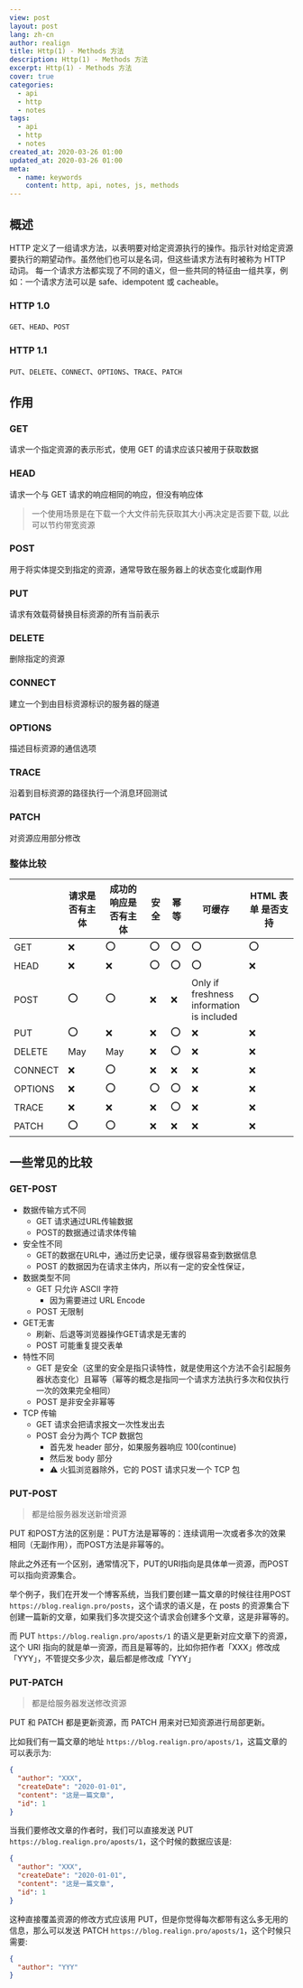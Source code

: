 ```yaml
---
view: post
layout: post
lang: zh-cn
author: realign
title: Http(1) - Methods 方法
description: Http(1) - Methods 方法
excerpt: Http(1) - Methods 方法
cover: true
categories:
  - api
  - http
  - notes
tags:
  - api
  - http
  - notes
created_at: 2020-03-26 01:00
updated_at: 2020-03-26 01:00
meta:
  - name: keywords
    content: http, api, notes, js, methods
---
```


## 概述

HTTP 定义了一组请求方法，以表明要对给定资源执行的操作。指示针对给定资源要执行的期望动作。虽然他们也可以是名词，但这些请求方法有时被称为 HTTP 动词。
每一个请求方法都实现了不同的语义，但一些共同的特征由一组共享，例如：一个请求方法可以是 safe、idempotent 或 cacheable。

### HTTP 1.0

`GET`、`HEAD`、`POST`

### HTTP 1.1

`PUT`、`DELETE`、`CONNECT`、`OPTIONS`、`TRACE`、`PATCH`

## 作用

### GET

请求一个指定资源的表示形式，使用 GET 的请求应该只被用于获取数据

### HEAD

请求一个与 GET 请求的响应相同的响应，但没有响应体

> 一个使用场景是在下载一个大文件前先获取其大小再决定是否要下载, 以此可以节约带宽资源

### POST

用于将实体提交到指定的资源，通常导致在服务器上的状态变化或副作用

### PUT

请求有效载荷替换目标资源的所有当前表示

### DELETE

删除指定的资源

### CONNECT

建立一个到由目标资源标识的服务器的隧道

### OPTIONS

描述目标资源的通信选项

### TRACE

沿着到目标资源的路径执行一个消息环回测试

### PATCH

对资源应用部分修改

### 整体比较

|     | 请求是否有主体 | 成功的响应是否有主体 | 安全 | 幂等 | 可缓存 | HTML 表单 是否支持 |
| --- | ------------ | ---------------- | ---- | --- | ----- | ---------------- |
| GET     | ❌       | ⭕️               | ⭕️   | ⭕️ | ⭕️     | ⭕️              |
| HEAD    | ❌       | ❌               | ⭕️   | ⭕️ | ⭕️     | ❌              |
| POST    | ⭕️       | ⭕️               | ❌   | ❌ | Only if <br>freshness <br>information <br>is included | ⭕️ |
| PUT     | ⭕️       | ❌               | ❌   | ⭕️ | ❌     | ❌              |
| DELETE  | May      | May              | ❌   | ⭕️ | ❌     | ❌              |
| CONNECT | ❌       | ⭕️               | ❌   | ❌ | ❌     | ❌              |
| OPTIONS | ❌       | ⭕️               | ⭕️   | ⭕️ | ❌     | ❌              |
| TRACE   | ❌       | ❌               | ❌   | ⭕️ | ❌     | ❌              |
| PATCH   | ⭕️       | ⭕️               | ❌   | ❌ | ❌     | ❌              |

## 一些常见的比较

### GET-POST

* 数据传输方式不同
  * GET 请求通过URL传输数据
  * POST的数据通过请求体传输
* 安全性不同
  * GET的数据在URL中，通过历史记录，缓存很容易查到数据信息
  * POST 的数据因为在请求主体内，所以有一定的安全性保证，
* 数据类型不同
  * GET 只允许 ASCII 字符
    * 因为需要进过 URL Encode
  * POST 无限制
* GET无害
  * 刷新、后退等浏览器操作GET请求是无害的
  * POST 可能重复提交表单
* 特性不同
  * GET 是安全（这里的安全是指只读特性，就是使用这个方法不会引起服务器状态变化）且幂等（幂等的概念是指同一个请求方法执行多次和仅执行一次的效果完全相同）
  * POST 是非安全非幂等
* TCP 传输
  * GET 请求会把请求报文一次性发出去
  * POST 会分为两个 TCP 数据包
    * 首先发 header 部分，如果服务器响应 100(continue)
    * 然后发 body 部分
    * ⚠️ 火狐浏览器除外，它的 POST 请求只发一个 TCP 包

### PUT-POST

> 都是给服务器发送新增资源

PUT 和POST方法的区别是：PUT方法是幂等的：连续调用一次或者多次的效果相同（无副作用），而POST方法是非幂等的。

除此之外还有一个区别，通常情况下，PUT的URI指向是具体单一资源，而POST可以指向资源集合。

举个例子，我们在开发一个博客系统，当我们要创建一篇文章的时候往往用POST `https://blog.realign.pro/posts`，这个请求的语义是，在 posts 的资源集合下创建一篇新的文章，如果我们多次提交这个请求会创建多个文章，这是非幂等的。

而 PUT `https://blog.realign.pro/aposts/1` 的语义是更新对应文章下的资源，这个 URI 指向的就是单一资源，而且是幂等的，比如你把作者「XXX」修改成「YYY」，不管提交多少次，最后都是修改成「YYY」

### PUT-PATCH

> 都是给服务器发送修改资源

PUT 和 PATCH 都是更新资源，而 PATCH 用来对已知资源进行局部更新。

比如我们有一篇文章的地址  `https://blog.realign.pro/aposts/1`，这篇文章的可以表示为:

```json
{
  "author": "XXX",
  "createDate": "2020-01-01",
  "content": "这是一篇文章",
  "id": 1
}
```

当我们要修改文章的作者时，我们可以直接发送 PUT `https://blog.realign.pro/aposts/1`，这个时候的数据应该是:

```json
{
  "author": "XXX",
  "createDate": "2020-01-01",
  "content": "这是一篇文章",
  "id": 1
}
```

这种直接覆盖资源的修改方式应该用 PUT，但是你觉得每次都带有这么多无用的信息，那么可以发送 PATCH `https://blog.realign.pro/aposts/1`，这个时候只需要:

```json
{
  "author": "YYY"
}
```
